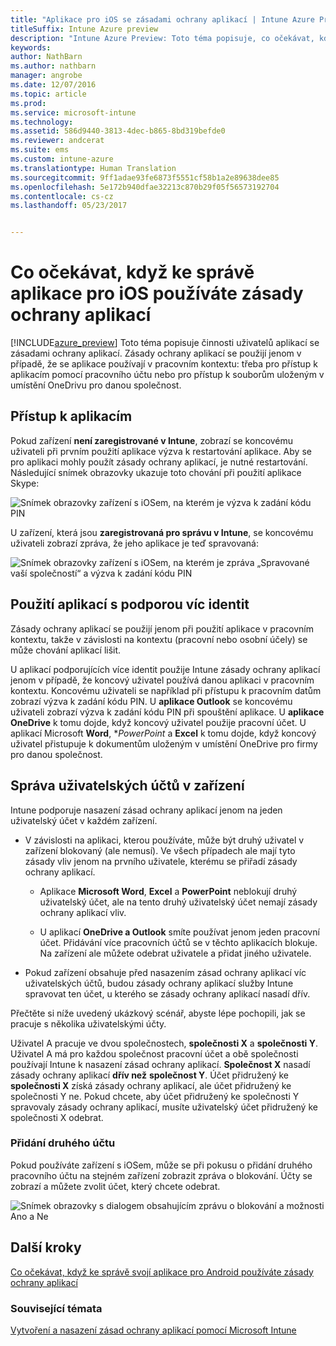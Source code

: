 ```yaml
---
title: "Aplikace pro iOS se zásadami ochrany aplikací | Intune Azure Preview"
titleSuffix: Intune Azure preview
description: "Intune Azure Preview: Toto téma popisuje, co očekávat, když aplikaci pro iOS spravují zásady ochrany aplikací."
keywords: 
author: NathBarn
ms.author: nathbarn
manager: angrobe
ms.date: 12/07/2016
ms.topic: article
ms.prod: 
ms.service: microsoft-intune
ms.technology: 
ms.assetid: 586d9440-3813-4dec-b865-8bd319befde0
ms.reviewer: andcerat
ms.suite: ems
ms.custom: intune-azure
ms.translationtype: Human Translation
ms.sourcegitcommit: 9ff1adae93fe6873f5551cf58b1a2e89638dee85
ms.openlocfilehash: 5e172b940dfae32213c870b29f05f56573192704
ms.contentlocale: cs-cz
ms.lasthandoff: 05/23/2017


---
```


# <a name="what-to-expect-when-your-ios-app-is-managed-by-app-protection-policies"></a>Co očekávat, když ke správě aplikace pro iOS používáte zásady ochrany aplikací
[!INCLUDE[azure_preview](./includes/azure_preview.md)] Toto téma popisuje činnosti uživatelů aplikací se zásadami ochrany aplikací. Zásady ochrany aplikací se použijí jenom v případě, že se aplikace používají v pracovním kontextu: třeba pro přístup k aplikacím pomocí pracovního účtu nebo pro přístup k souborům uloženým v umístění OneDrivu pro danou společnost.
##  <a name="accessing-apps"></a>Přístup k aplikacím

Pokud zařízení **není zaregistrované v Intune**, zobrazí se koncovému uživateli při prvním použití aplikace výzva k restartování aplikace.  Aby se pro aplikaci mohly použít zásady ochrany aplikací, je nutné restartování. Následující snímek obrazovky ukazuje toto chování při použití aplikace Skype:


![Snímek obrazovky zařízení s iOSem, na kterém je výzva k zadání kódu PIN](./media/ios-pin-prompt.png)

U zařízení, která jsou **zaregistrovaná pro správu v Intune**, se koncovému uživateli zobrazí zpráva, že jeho aplikace je teď spravovaná:

![Snímek obrazovky zařízení s iOSem, na kterém je zpráva „Spravované vaší společností“ a výzva k zadání kódu PIN](./media/ios-managed-devices-pin-prompt.png)

##  <a name="using-apps-with-multi-identity-support"></a>Použití aplikací s podporou víc identit

Zásady ochrany aplikací se použijí jenom při použití aplikace v pracovním kontextu, takže v závislosti na kontextu (pracovní nebo osobní účely) se může chování aplikací lišit.  

U aplikací podporujících více identit použije Intune zásady ochrany aplikací jenom v případě, že koncový uživatel používá danou aplikaci v pracovním kontextu.  Koncovému uživateli se například při přístupu k pracovním datům zobrazí výzva k zadání kódu PIN.  U **aplikace Outlook** se koncovému uživateli zobrazí výzva k zadání kódu PIN při spouštění aplikace. U **aplikace OneDrive** k tomu dojde, když koncový uživatel použije pracovní účet.  U aplikací Microsoft **Word**, **PowerPoint* a **Excel** k tomu dojde, když koncový uživatel přistupuje k dokumentům uloženým v umístění OneDrive pro firmy pro danou společnost.
##  <a name="managing-user-accounts-on-the-device"></a>Správa uživatelských účtů v zařízení

Intune podporuje nasazení zásad ochrany aplikací jenom na jeden uživatelský účet v každém zařízení.

* V závislosti na aplikaci, kterou používáte, může být druhý uživatel v zařízení blokovaný (ale nemusí). Ve všech případech ale mají tyto zásady vliv jenom na prvního uživatele, kterému se přiřadí zásady ochrany aplikací.
  * Aplikace **Microsoft Word**, **Excel** a **PowerPoint** neblokují druhý uživatelský účet, ale na tento druhý uživatelský účet nemají zásady ochrany aplikací vliv.  

  * U aplikací **OneDrive a Outlook** smíte používat jenom jeden pracovní účet.  Přidávání více pracovních účtů se v těchto aplikacích blokuje.  Na zařízení ale můžete odebrat uživatele a přidat jiného uživatele.

* Pokud zařízení obsahuje před nasazením zásad ochrany aplikací víc uživatelských účtů, budou zásady ochrany aplikací služby Intune spravovat ten účet, u kterého se zásady ochrany aplikací nasadí dřív.


Přečtěte si níže uvedený ukázkový scénář, abyste lépe pochopili, jak se pracuje s několika uživatelskými účty.

Uživatel A pracuje ve dvou společnostech, **společnosti X** a **společnosti Y**. Uživatel A má pro každou společnost pracovní účet a obě společnosti používají Intune k nasazení zásad ochrany aplikací. **Společnost X** nasadí zásady ochrany aplikací **dřív než** **společnost Y**. Účet přidružený ke **společnosti X** získá zásady ochrany aplikací, ale účet přidružený ke společnosti Y ne. Pokud chcete, aby účet přidružený ke společnosti Y spravovaly zásady ochrany aplikací, musíte uživatelský účet přidružený ke společnosti X odebrat.
### <a name="adding-a-second-account"></a>Přidání druhého účtu

Pokud používáte zařízení s iOSem, může se při pokusu o přidání druhého pracovního účtu na stejném zařízení zobrazit zpráva o blokování.  Účty se zobrazí a můžete zvolit účet, který chcete odebrat.

![Snímek obrazovky s dialogem obsahujícím zprávu o blokování a možnosti Ano a Ne](./media/ios-switch-user.PNG)

## <a name="next-steps"></a>Další kroky
[Co očekávat, když ke správě svojí aplikace pro Android používáte zásady ochrany aplikací](app-protection-enabled-apps-android.md)
### <a name="see-also"></a>Související témata
[Vytvoření a nasazení zásad ochrany aplikací pomocí Microsoft Intune](app-protection-policies.md)

